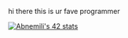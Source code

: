 hi there this is ur fave programmer

<!--
**Abnemili/Abnemili** is a ✨ _special_ ✨ repository because its `README.md` (this file) appears on your GitHub profile.

Here are some ideas to get you started:

- 🔭 I’m currently working on ...
- 🌱 I’m currently learning ...
- 👯 I’m looking to collaborate on ...
- 🤔 I’m looking for help with ...
- 💬 Ask me about ...
- 📫 How to reach me: ...
- 😄 Pronouns: ...
- ⚡ Fun fact: ...
-->
[![Abnemili's 42 stats](https://badge.mediaplus.ma/binary/Abnemili?1337Badge=off)](https://github.com/oakoudad/badge42)
